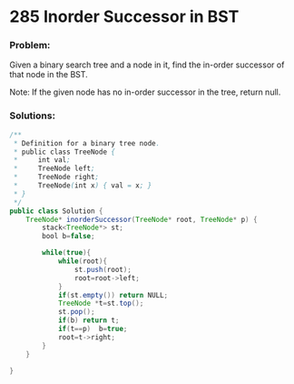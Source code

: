 # 285 Inorder Successor in BST

### Problem:

Given a binary search tree and a node in it, find the in-order successor of that node in the BST.

Note: If the given node has no in-order successor in the tree, return null.

### Solutions:

```java
/**
 * Definition for a binary tree node.
 * public class TreeNode {
 *     int val;
 *     TreeNode left;
 *     TreeNode right;
 *     TreeNode(int x) { val = x; }
 * }
 */
public class Solution {
    TreeNode* inorderSuccessor(TreeNode* root, TreeNode* p) {
        stack<TreeNode*> st;
        bool b=false;

        while(true){
            while(root){
                st.push(root);
                root=root->left;
            }
            if(st.empty()) return NULL;
            TreeNode *t=st.top();
            st.pop();
            if(b) return t;
            if(t==p)  b=true;
            root=t->right;
        }
    }

}
```

